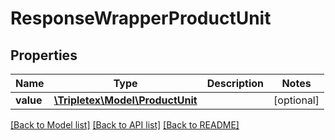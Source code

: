 # ResponseWrapperProductUnit

## Properties
Name | Type | Description | Notes
------------ | ------------- | ------------- | -------------
**value** | [**\Tripletex\Model\ProductUnit**](ProductUnit.md) |  | [optional] 

[[Back to Model list]](../README.md#documentation-for-models) [[Back to API list]](../README.md#documentation-for-api-endpoints) [[Back to README]](../README.md)

